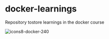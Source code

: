 # docker-learnings

Repository tostore learnings in the docker course

![icons8-docker-240](https://github.com/user-attachments/assets/2f89b262-06dd-40e2-a10e-d8c9a5086fd7)
